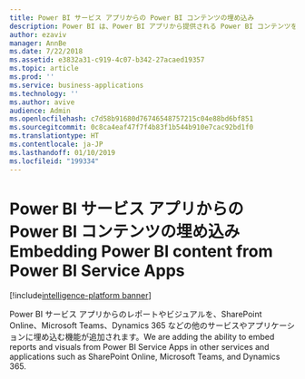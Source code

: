 ```yaml
---
title: Power BI サービス アプリからの Power BI コンテンツの埋め込み
description: Power BI は、Power BI アプリから提供される Power BI コンテンツを利用するための主要なサービスです 。
author: ezaviv
manager: AnnBe
ms.date: 7/22/2018
ms.assetid: e3832a31-c919-4c07-b342-27acaed19357
ms.topic: article
ms.prod: ''
ms.service: business-applications
ms.technology: ''
ms.author: avive
audience: Admin
ms.openlocfilehash: c7d58b91680d76746548757215c04e88bd6bf851
ms.sourcegitcommit: 0c8ca4eaf47f7f4b83f1b544b910e7cac92bd1f0
ms.translationtype: HT
ms.contentlocale: ja-JP
ms.lasthandoff: 01/10/2019
ms.locfileid: "199334"
---
```

# <a name="embedding-power-bi-content-from-power-bi-service-apps"></a><span data-ttu-id="70191-103">Power BI サービス アプリからの Power BI コンテンツの埋め込み</span><span class="sxs-lookup"><span data-stu-id="70191-103">Embedding Power BI content from Power BI Service Apps</span></span>

[!include[intelligence-platform banner](../../includes/intelligence-platform.md)]

<span data-ttu-id="70191-104">Power BI サービス アプリからのレポートやビジュアルを、SharePoint Online、Microsoft Teams、Dynamics 365 などの他のサービスやアプリケーションに埋め込む機能が追加されます。</span><span class="sxs-lookup"><span data-stu-id="70191-104">We are adding the ability to embed reports and visuals from Power BI Service Apps in other services and applications such as SharePoint Online, Microsoft Teams, and Dynamics 365.</span></span> 

